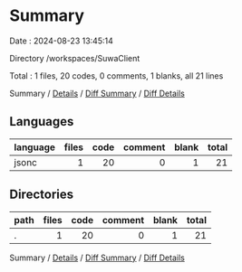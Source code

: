 # Summary

Date : 2024-08-23 13:45:14

Directory /workspaces/SuwaClient

Total : 1 files,  20 codes, 0 comments, 1 blanks, all 21 lines

Summary / [Details](details.md) / [Diff Summary](diff.md) / [Diff Details](diff-details.md)

## Languages
| language | files | code | comment | blank | total |
| :--- | ---: | ---: | ---: | ---: | ---: |
| jsonc | 1 | 20 | 0 | 1 | 21 |

## Directories
| path | files | code | comment | blank | total |
| :--- | ---: | ---: | ---: | ---: | ---: |
| . | 1 | 20 | 0 | 1 | 21 |

Summary / [Details](details.md) / [Diff Summary](diff.md) / [Diff Details](diff-details.md)